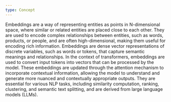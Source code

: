 ```yaml
---
type: Concept
---
```


Embeddings are a way of representing entities as points in N-dimensional space, where similar or related entities are placed close to each other. They are used to encode complex relationships between entities, such as words, products, or people, and are often high-dimensional, making them useful for encoding rich information. Embeddings are dense vector representations of discrete variables, such as words or tokens, that capture semantic meanings and relationships. In the context of transformers, embeddings are used to convert input tokens into vectors that can be processed by the model. These embeddings are updated through the attention mechanism to incorporate contextual information, allowing the model to understand and generate more nuanced and contextually appropriate outputs. They are essential for various NLP tasks, including similarity computation, ranking, clustering, and semantic text splitting, and are derived from large language models (LLMs).